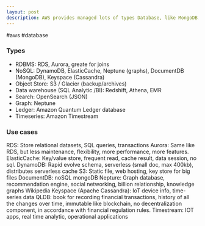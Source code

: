 ```yaml
---
layout: post
description: AWS provides managed lots of types Database, like MongoDB, Cassandra
---
```


#aws #database

### Types
- RDBMS: RDS, Aurora, greate for joins
- NoSQL: DynamoDB, ElasticCache, Neptune (graphs), DocumentDB (MongoDB), Keyspace (Cassandra)
- Object Store: S3 / Glacier (backup/archives)
- Data warehouse (SQL Analytic /BI): Redshift, Athena, EMR
- Search: OpenSearch (JSON)
- Graph: Neptune
- Ledger: Amazon Quantum Ledger database
- Timeseries: Amazon Timestream

### Use cases
RDS: Store relational datasets, SQL queries, transactions
Aurora: Same like RDS, but less maintenance, flexibility, more performance, more features.
ElasticCache: Key/value store, frequent read, cache result, data session, no sql.
DynamoDB: Rapid evolve schema, serverless (small doc, max 400kb), distributes serverless cache
S3: Static file, web hosting, key store for big files
DocumentDB: noSQL mongoDB
Nepture: Graph database, recommendation engine, social networking, billion relationship, knowledge graphs Wikipedia
Keyspace (Apache Cassandra): IoT device info, time-series data
QLDB: book for recording financial transactions, history of all the changes over time, immutable like blockchain, no decentralization component, in accordance with financial regulation rules.
Timestream: IOT apps, real time analytic, operational applications